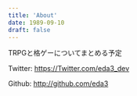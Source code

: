 ```yaml
---
title: 'About'
date: 1989-09-10
draft: false
---
```


TRPGと格ゲーについてまとめる予定

Twitter: https://Twitter.com/eda3_dev

Github: http://github.com/eda3
